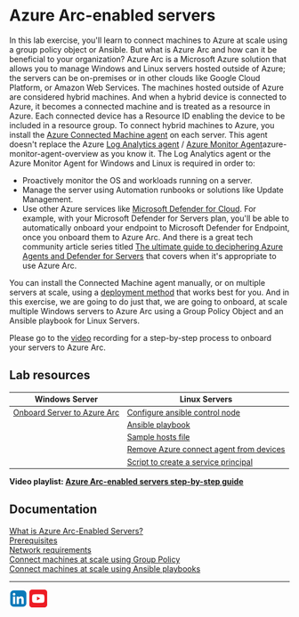 # Azure Arc-enabled servers

In this lab exercise, you'll learn to connect machines to Azure at scale using a group policy object or Ansible. But what is Azure Arc and how can it be beneficial to your organization? Azure Arc is a Microsoft Azure solution that allows you to manage Windows and Linux servers hosted outside of Azure; the servers can be on-premises or in other clouds like Google Cloud Platform, or Amazon Web Services. The machines hosted outside of Azure are considered hybrid machines. And when a hybrid device is connected to Azure, it becomes a connected machine and is treated as a resource in Azure. Each connected device has a Resource ID enabling the device to be included in a resource group.
To connect hybrid machines to Azure, you install the [Azure Connected Machine agent](https://learn.microsoft.com/en-us/azure/azure-arc/servers/agent-overview) on each server. This agent doesn't replace the Azure [Log Analytics agent](https://learn.microsoft.com/en-us/azure/azure-monitor/agents/log-analytics-agent) / [Azure Monitor Agent](https://learn.microsoft.com/en-us/azure/azure-monitor/agents/)azure-monitor-agent-overview as you know it. The Log Analytics agent or the Azure Monitor Agent for Windows and Linux is required in order to:

- Proactively monitor the OS and workloads running on a server.
- Manage the server using Automation runbooks or solutions like Update Management.
- Use other Azure services like [Microsoft Defender for Cloud](https://learn.microsoft.com/en-us/azure/security-center/security-center-introduction). For example, with your Microsoft Defender for Servers plan, you'll be able to automatically onboard your endpoint to Microsoft Defender for Endpoint, once you onboard them to Azure Arc. And there is a great tech community article series titled [The ultimate guide to deciphering Azure Agents and Defender for Servers](https://techcommunity.microsoft.com/t5/fasttrack-for-azure/the-ultimate-guide-to-deciphering-azure-agents-defender-for/ba-p/4110383) that covers when it's appropriate to use Azure Arc.

You can install the Connected Machine agent manually, or on multiple servers at scale, using a [deployment method](https://learn.microsoft.com/en-us/azure/azure-arc/servers/deployment-options) that works best for you.
And in this exercise, we are going to do just that, we are going to onboard, at scale multiple Windows servers to Azure Arc using a Group Policy Object and an Ansible playbook for Linux Servers.

Please go to the [video](https://www.youtube.com/playlist?list=PLDI76x8X-DfY7qkJGn1iob52F2Nh0mO5t) recording for a step-by-step process to onboard your servers to Azure Arc.

## Lab resources

| Windows Server | Linux Servers |
| ------------- | ------------- |
| [Onboard Server to Azure Arc](/AzureArc/Windows/New-AzLabArcServer.ps1) | [Configure ansible control node](/AzureArc/Linux/Ansible/config_control_node.sh) |
|  | [Ansible playbook](/AzureArc/Linux/Ansible/config_azurearc.yml) |
|  | [Sample hosts file](/AzureArc/Linux/Ansible/hosts) |
|  | [Remove Azure connect agent from devices](/AzureArc/Linux/Ansible/remove_azurearc.yml) |
|  | [Script to create a service principal](/AzureArc/Linux/PSScripts/create_service_principal.ps1) |

**Video playlist: [Azure Arc-enabled servers step-by-step guide](https://youtu.be/1qCiTYG2fgI?si=qmCQj8Kw4GBxOy81)**  

## Documentation

[What is Azure Arc-Enabled Servers?](https://learn.microsoft.com/en-us/azure/azure-arc/servers/overview)  
[Prerequisites](https://learn.microsoft.com/en-us/azure/azure-arc/servers/prerequisites)  
[Network requirements](https://learn.microsoft.com/en-us/azure/azure-arc/servers/prerequisites)  
[Connect machines at scale using Group Policy](https://learn.microsoft.com/en-us/azure/azure-arc/servers/onboard-group-policy-powershell)  
[Connect machines at scale using Ansible playbooks](https://learn.microsoft.com/en-us/azure/azure-arc/servers/onboard-ansible-playbooks)

---

[![LinkeIn](./AzureArc/Images//LinkeIn.png)](https://www.linkedin.com/in/c-lessi/)
[![YouTube](./AzureArc/Images/YouTube.png)](https://www.youtube.com/playlist?list=PLDI76x8X-DfY7qkJGn1iob52F2Nh0mO5t)
